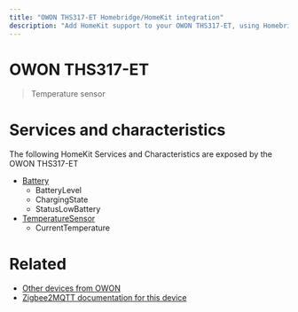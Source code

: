 ```yaml
---
title: "OWON THS317-ET Homebridge/HomeKit integration"
description: "Add HomeKit support to your OWON THS317-ET, using Homebridge, Zigbee2MQTT and homebridge-z2m."
---
```

<!---
This file has been GENERATED using src/docgen/docgen.ts
DO NOT EDIT THIS FILE MANUALLY!
-->
# OWON THS317-ET
> Temperature sensor


# Services and characteristics
The following HomeKit Services and Characteristics are exposed by
the OWON THS317-ET

* [Battery](../../battery.md)
  * BatteryLevel
  * ChargingState
  * StatusLowBattery
* [TemperatureSensor](../../sensors.md)
  * CurrentTemperature


# Related
* [Other devices from OWON](../index.md#owon)
* [Zigbee2MQTT documentation for this device](https://www.zigbee2mqtt.io/devices/THS317-ET.html)